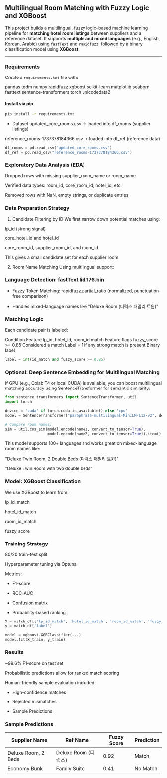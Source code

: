## Multilingual Room Matching with Fuzzy Logic and XGBoost

This project builds a multilingual, fuzzy logic–based machine learning pipeline for **matching hotel room listings** between suppliers and a reference dataset. It supports **multiple and mixed languages** (e.g., English, Korean, Arabic) using `fastText` and `rapidfuzz`, followed by a binary classification model using **XGBoost**.

---

### Requirements

Create a `requirements.txt` file with:

pandas tqdm numpy rapidfuzz xgboost scikit-learn matplotlib seaborn fasttext sentence-transformers torch unicodedata2



#### Install via pip

```bash
pip install -r requirements.txt
```
- Dataset
updated_core_rooms.csv → loaded into df_rooms (supplier listings)

reference_rooms-1737378184366.csv → loaded into df_ref (reference data)

```python
df_rooms = pd.read_csv("updated_core_rooms.csv")
df_ref = pd.read_csv("reference_rooms-1737378184366.csv")
```
### Exploratory Data Analysis (EDA)
Dropped rows with missing supplier_room_name or room_name

Verified data types: room_id, core_room_id, hotel_id, etc.

Removed rows with NaN, empty strings, or duplicate entries

### Data Preparation Strategy
1. Candidate Filtering by ID
We first narrow down potential matches using:

lp_id (strong signal)

core_hotel_id and hotel_id

core_room_id, supplier_room_id, and room_id

This gives a small candidate set for each supplier room.

2. Room Name Matching
Using multilingual support:

### Language Detection: fastText lid.176.bin

  - Fuzzy Token Matching: rapidfuzz.partial_ratio (normalized, punctuation-free comparison)

  - Handles mixed-language names like "Deluxe Room (디럭스 패밀리 트윈)"

### Matching Logic
Each candidate pair is labeled:


Condition	Feature
lp_id, hotel_id, room_id match	Feature flags
fuzzy_score >= 0.85	Considered a match
Label = 1 if any strong match is present	Binary label

```python
label = int(id_match and fuzzy_score >= 0.85)
```

### Optional: Deep Sentence Embedding for Multilingual Matching
If GPU (e.g., Colab T4 or local CUDA) is available, you can boost multilingual matching accuracy using SentenceTransformer for semantic similarity:

```python
from sentence_transformers import SentenceTransformer, util
import torch

device = 'cuda' if torch.cuda.is_available() else 'cpu'
model = SentenceTransformer("paraphrase-multilingual-MiniLM-L12-v2", device=device)

# Compare room names:
sim = util.cos_sim(model.encode(name1, convert_to_tensor=True), 
                   model.encode(name2, convert_to_tensor=True)).item()
```

This model supports 100+ languages and works great on mixed-language room names like:

"Deluxe Twin Room, 2 Double Beds (디럭스 패밀리 트윈)"

"Deluxe Twin Room with two double beds"

### Model: XGBoost Classification
We use XGBoost to learn from:

lp_id_match

hotel_id_match

room_id_match

fuzzy_score

### Training Strategy
80/20 train-test split

Hyperparameter tuning via Optuna

Metrics:

- F1-score

- ROC-AUC

- Confusion matrix

- Probability-based ranking

```python
X = match_df[['lp_id_match', 'hotel_id_match', 'room_id_match', 'fuzzy_score']]
y = match_df['label']

model = xgboost.XGBClassifier(...)
model.fit(X_train, y_train)
```

### Results
~99.6% F1-score on test set

Probabilistic predictions allow for ranked match scoring

Human-friendly sample evaluation included:

  - High-confidence matches

  - Rejected mismatches

  - Sample Predictions

### Sample Predictions

| Supplier Name             | Ref Name                    | Fuzzy Score | Prediction   |
|--------------------------|-----------------------------|-------------|--------------|
| Deluxe Room, 2 Beds      | Deluxe Room (디럭스)         | 0.92        |  Match      |
| Economy Bunk             | Family Suite                | 0.41        |  No Match   |

